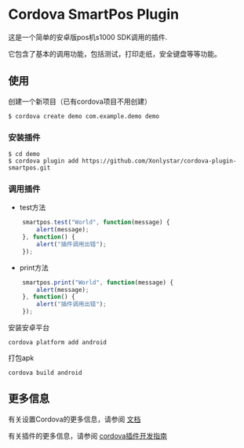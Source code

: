 # Cordova SmartPos Plugin

这是一个简单的安卓版pos机s1000 SDK调用的插件.

它包含了基本的调用功能，包括测试，打印走纸，安全键盘等等功能。

## 使用

创建一个新项目（已有cordova项目不用创建）

    $ cordova create demo com.example.demo demo
    
### 安装插件

    $ cd demo
    $ cordova plugin add https://github.com/Xonlystar/cordova-plugin-smartpos.git
    

### 调用插件
- test方法

```js
    smartpos.test("World", function(message) {
        alert(message);
    }, function() {
        alert("插件调用出错");
    });
```
- print方法
```js
    smartpos.print("World", function(message) {
        alert(message);
    }, function() {
        alert("插件调用出错");
    });
```

安装安卓平台

    cordova platform add android
    
打包apk

    cordova build android

## 更多信息

有关设置Cordova的更多信息，请参阅 [文档](http://cordova.apache.org/docs/en/latest/guide/cli/index.html)

有关插件的更多信息，请参阅 [cordova插件开发指南](http://cordova.apache.org/docs/en/latest/guide/hybrid/plugins/index.html)
